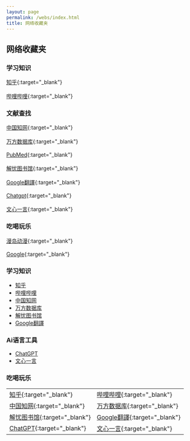 ```yaml
---
layout: page
permalink: /webs/index.html
title: 网络收藏夹
---
```


## 网络收藏夹
### 学习知识
[知乎](https://www.zhihu.com){:target="_blank"}<br>  
[哔哩哔哩](https://www.bilibili.com){:target="_blank"}<br>  
### 文献查找
[中国知网](https://www.cnki.net){:target="_blank"}<br>  
[万方数据库](https://www.wanfangdata.com.cn){:target="_blank"}<br>  
[PubMed](https://pubmed.ncbi.nlm.nih.gov){:target="_blank"}<br>  
[解忧图书馆](http://www.jieyoutsg.com){:target="_blank"}<br>  
[Google翻譯](https://translate.google.com.hk){:target="_blank"}<br>  
[Chatgpt](https://chat.openai.com/c/81332deb-1dba-4d9a-a40b-0466369aa90d){:target="_blank"}<br>  
[文心一言](https://yiyan.baidu.com/){:target="_blank"}<br>  
### 吃喝玩乐
[漫岛动漫](https://www.mddmx.com/){:target="_blank"}<br>  
[Google](https://www.google.com.hk/){:target="_blank"}<br>

### 学习知识

- <a href="https://www.zhihu.com" target="_blank">知乎</a><br>
- <a href="https://www.bilibili.com" target="_blank">哔哩哔哩</a><br>
- <a href="https://www.cnki.net" target="_blank">中国知网</a><br>
- <a href="https://www.wanfangdata.com.cn" target="_blank">万方数据库</a><br>
- <a href="http://www.jieyoutsg.com" target="_blank">解忧图书馆</a><br>
- <a href="https://translate.google.com.hk" target="_blank">Google翻譯</a><br>

### Ai语言工具
- <a href="https://chat.openai.com/c/81332deb-1dba-4d9a-a40b-0466369aa90d" target="_blank">ChatGPT</a><br>
- <a href="https://yiyan.baidu.com/" target="_blank">文心一言</a><br>


### 吃喝玩乐

|                                 |                                   |
| ------------------------------------ | ------------------------------------ |
| [知乎](https://www.zhihu.com){:target="_blank"} | [哔哩哔哩](https://www.bilibili.com){:target="_blank"} |
| [中国知网](https://www.cnki.net){:target="_blank"} | [万方数据库](https://www.wanfangdata.com.cn){:target="_blank"} |
| [解忧图书馆](http://www.jieyoutsg.com){:target="_blank"}     | [Google翻譯](https://translate.google.com.hk){:target="_blank"} |
| [ChatGPT](https://chat.openai.com/c/81332deb-1dba-4d9a-a40b-0466369aa90d){:target="_blank"} | [文心一言](https://yiyan.baidu.com/){:target="_blank"} |


<br>